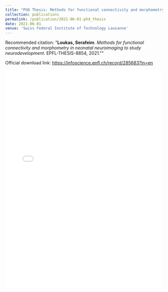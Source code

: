 ```yaml
---
title: "PhD Thesis: Methods for functional connectivity and morphometry in neonatal neuroimaging to study neurodevelopment."
collection: publications
permalink: /publication/2021-06-01-phd_thesis
date: 2021-06-01
venue: 'Swiss Federal Institute of Technology Lausanne'
---
```


Recommended citation: "**Loukas, Serafeim**. *Methods for functional connectivity and morphometry in neonatal neuroimaging to study neurodevelopment*. EPFL-THESIS-8854, 2021.""

Official download link: <https://infoscience.epfl.ch/record/285683?ln=en>

<embed src="{{ site.baseurl }}/files/phd_thesis.pdf" width="500" height="700" type='application/pdf'>